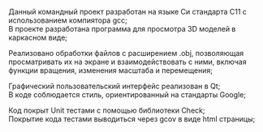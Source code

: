 Данный командный проект разработан на языке Си стандарта C11 с использованием компиятора gcc;  
В проекте разработана программа для просмотра 3D моделей в каркасном виде;  

Реализовано обработки файлов с расширением .obj, позволяющая просматривать их на экране и взаимодействовать с ними, включая функции вращения, изменения масштаба и перемещения;

Графический пользовательский интерфейс реализован в Qt;  
В коде соблюдается стиль, ориентированный на стандарты Google;

Код покрыт Unit тестами c помощью библиотеки Check;  
Покрытие кода тестами выводиться через gcov в виде html страницы;  